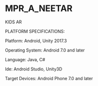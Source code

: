 # MPR_A_NEETAR
KIDS AR 


PLATFORM SPECIFICATIONS:

Platform: Android, Unity 2017.3

Operating System: Android 7.0 and later

Language: Java, C#

Ide: Android Studio, Unity3D

Target Devices: Android Phone 7.0 and later

